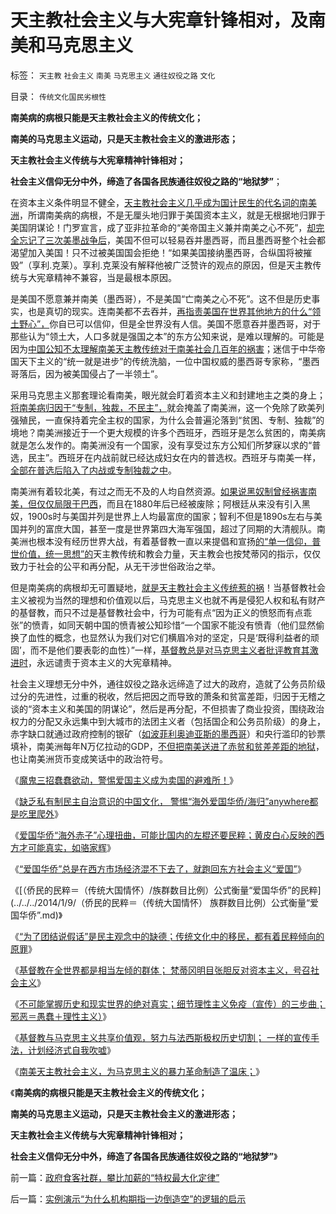# 天主教社会主义与大宪章针锋相对，及南美和马克思主义

标签： `天主教` `社会主义` `南美` `马克思主义` `通往奴役之路` `文化` 

目录： `传统文化国民劣根性`

**南美病的病根只能是天主教社会主义的传统文化；**

**南美的马克思主义运动，只是天主教社会主义的激进形态；**

**天主教社会主义传统与大宪章精神针锋相对；**

**社会主义信仰无分中外，缔造了各国各民族通往奴役之路的“地狱梦”**；

在资本主义条件明显不健全，[天主教社会主义几乎成为国计民生的代名词的南美洲](../../../2014/1/24/天主教社会主义，南美暴力革命的温床.md)，所谓南美病的病根，不是无厘头地归罪于美国资本主义，就是无根据地归罪于美国阴谋论！门罗宣言，成了亚非拉革命的“美帝国主义兼并南美之心不死”，[却完全忘记了三次美墨战争后](../../../2012/6/27/法式民主和美式民主的墨西哥战争.md)，美国不但可以轻易吞并墨西哥，而且墨西哥整个社会都渴望加入美国！只不过被美国国会拒绝！“如果美国接纳墨西哥，合纵国将被摧毁”（享利.克莱）。享利.克莱没有解释他被广泛赞许的观点的原因，但是天主教传统与大宪章精神不兼容，当是最根本原因。

是美国不愿意兼并南美（墨西哥），不是美国“亡南美之心不死”。这不但是历史事实，也是真切的现实。连南美都不去吞并，[再指责美国在世界其他地方的什么“领土野心”，](../../../2008/7/18/为什么美国没有尝试征服全球.md)你自已可以信仰，但是全世界没有人信。美国不愿意吞并墨西哥，对于那些认为“领土大，人口多就是强国之本”的东方公知来说，是难以理解的。可能是因为[中国公知不太理解南美天主教传统对于南美社会几百年的祸害](../../../2012/6/28/墨西哥四十年“保八”的奇迹的农村和“转基因”.md)；迷信于中华帝国天下主义的“统一就是进步”的传统洗脑，一位中国权威的墨西哥专家称，“墨西哥落后，因为被美国侵占了一半领土”。



采用马克思主义那套理论看南美，眼光就会盯着资本主义和封建地主之类的身上；[将南美病归因于“专制，独裁，不民主”，](../../../2012/6/28/墨西哥民主普选下的长期独裁和内战.md)就会掩盖了南美洲，这一个免除了欧美列强殖民，一直保持着完全主权的国家，为什么会普遍沦落到“贫困、专制、独裁”的境地？南美洲接近于一个更大规模的许多个西班牙，西班牙是怎么贫困的，南美病就是怎么发作的。南美洲没有一个国家，没有享受过东方公知们所梦寐以求的“普选，民主”。西班牙在内战前就已经达成妇女在内的普选权。西班牙与南美一样，[全部在普选后陷入了内战或专制独裁之中](../../../2011/4/5/二战后亚非拉“民主乱局”的三角原理.md)。

南美洲有着较北美，有过之而无不及的人均自然资源。[如果说黑奴制曾经祸害南美，但仅仅局限于巴西](../../../2011/8/11/基督教原罪观对印第安人灾难和奴隶贸易的意识形态化.md)，而且在1880年后已经被废除；阿根廷从来没有引入黑奴，1900s时与美国并列是世界上人均最富庶的国家；智利不但是1890s左右与美国并列的富庶大国，甚至一度是世界第四大海军强国，超过了同期的大清舰队。南美洲也根本没有经历世界大战，有着基督教一直以来提倡和宣扬[的“单一信仰，普世价值，统一思想”的](../../../2011/9/1/普世帝国的价值观和induvidualism和奥地利.md)天主教传统和教会力量，天主教会也按梵蒂冈的指示，仅仅致力于社会的公平和再分配，从无干涉世俗政治之举。

但是南美病的病根却无可置疑地，[就是天主教社会主义传统惹的祸](../../../2013/4/20/中国的基督徒一般不了解自已的宗教，更不了解新教；.md)！当基督教社会主义被视为当然的理想和价值观以后，马克思主义也就不再是侵犯人权和私有财产的基督教，而只不过是基督教社会中，行为可能有点“因为正义的愤怒而有点乖张”的愤青，如同天朝中国的愤青被公知珍惜“一个国家不能没有愤青（他们显然偷换了血性的概念，也显然认为我们对它们横眉冷对的坚定，只是‘既得利益者的顽固’，而不是他们要表彰的血性）”一样，[基督教总是对马克思主义者批评教育其激进时](../../../2013/4/20/中国公众对基督教还缺乏了解.md)，永远谴责于资本主义的大宪章精神。

社会主义理想无分中外，通往奴役之路永远缔造了过大的政府，造就了公务员阶级过分的先进性，过重的税收，然后把因之而导致的萧条和贫富差距，归因于无稽之谈的“资本主义和美国的阴谋论”，然后是再分配，不但损害了商业投资，围绕政治权力的分配又永远集中到大城市的法团主义者（包括国企和公务员阶级）的身上，赤字缺口就通过政府控制的银矿（[如波菲利奥迪亚斯的墨西哥](../../../2012/6/29/墨西哥低人权拉动的经济增长,白银本位的“三驾马车”.md)）和央行滥印的钞票填补，南美洲每年N万亿拉动的GDP，[不但把南美送进了赤贫和贫差差距的地狱](../../../2012/8/28/“南美病”是传统公有制社会转型的通病.md)，也让南美洲货币变成笑话中的政治符号。

《[魔鬼三招蠢蠢欲动，警惕爱国主义成为卖国的避难所！](../../../2013/12/26/魔鬼三招蠢蠢欲动，警惕爱国主义再成流氓的避难所！.md)》

《[缺乏私有制民主自治意识的中国文化，
警惕“海外爱国华侨/海归”anywhere都是吃里爬外](../../../2013/12/28/爱国华侨和土著愤青的共识“种族主义”.md)》

《[爱国华侨“海外赤子”心理扭曲，可能比国内的左棍还要民粹；黄皮白心反映的西方才可能真实，如骆家辉](../../../2014/1/1/新爱国华侨“海外赤子”心理扭曲，可能非常民粹.md)》

《[“爱国华侨”总是在西方市场经济混不下去了，就跑回东方社会主义“爱国”](../../../2014/1/3/“爱国华侨”既是双边的叛国者，也是东方的传教士.md)》

《[（侨民的民粹＝（传统大国情怀）/族群数目比例）公式衡量“爱国华侨”的民粹](../../../2014/1/9/（侨民的民粹＝（传统大国情怀） 族群数目比例）公式衡量“爱国华侨”.md)》

《[“为了团结说假话”是民主观念中的缺德；传统文化中的移民，都有着民粹倾向的原罪](../../../2014/1/12/“为了团结说假话”是民主观念中的缺德；.md)》

《[基督教在全世界都是相当左倾的群体；
梵蒂冈明目张胆反对资本主义，号召社会主义](../../../2014/1/21/基督教在全世界都是相当左倾的群体，梵蒂冈的马克思主义宣言.md)》

《[不可能掌握历史和现实世界的绝对真实；细节理性主义免疫（宣传）的三步曲；邪恶＝愚蠢＋理性主义）](../../../2014/1/22/细节理性主义免疫的三步曲，公式(邪恶＝愚蠢＋理性主义).md)》

《[基督教与马克思主义共享价值观，努力与法西斯极权历史切割；
一样的宣传手法，计划经济式自我吹嘘](../../../2014/1/23/基督教的宣传手段与马克思主义一样，及一样的反效果.md)》

《[南美天主教社会主义，为马克思主义的暴力革命制造了温床；](../../../2014/1/24/天主教社会主义，南美暴力革命的温床.md)》

《**南美病的病根只能是天主教社会主义的传统文化；**

**南美的马克思主义运动，只是天主教社会主义的激进形态；**

**天主教社会主义传统与大宪章精神针锋相对；**

**社会主义信仰无分中外，缔造了各国各民族通往奴役之路的“地狱梦”**》

前一篇：[政府食客社群，攀比加薪的“特权最大化定律”](../../../2014/1/26/政府食客社群，攀比加薪的“特权最大化定律”.md)

后一篇：[实例演示“为什么机构期指一边倒造空”的逻辑的启示](../../../2014/1/27/实例演示“为什么机构期指一边倒造空”的逻辑的启示.md)